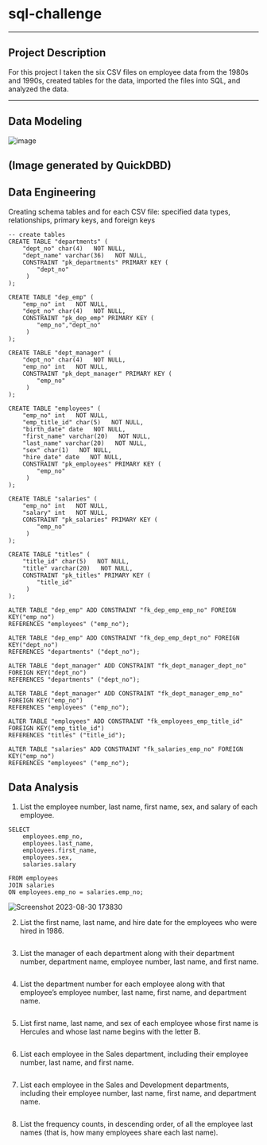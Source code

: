 # sql-challenge
---
## Project Description
For this project I taken the six CSV files on employee data from the 1980s and 1990s, created tables for the data, imported the files into SQL, and analyzed the data.  

---
## Data Modeling
![image](https://github.com/Faith-Hall/sql-challenge/assets/135525815/62490812-c5e6-4063-82e0-58d34a2bceb9)

(Image generated by QuickDBD)
---
## Data Engineering
Creating schema tables and for each CSV file: specified data types, relationships, primary keys, and foreign keys

```
-- create tables
CREATE TABLE "departments" (
    "dept_no" char(4)   NOT NULL,
    "dept_name" varchar(36)   NOT NULL,
    CONSTRAINT "pk_departments" PRIMARY KEY (
        "dept_no"
     )
);

CREATE TABLE "dep_emp" (
    "emp_no" int   NOT NULL,
    "dept_no" char(4)   NOT NULL,
    CONSTRAINT "pk_dep_emp" PRIMARY KEY (
        "emp_no","dept_no"
     )
);

CREATE TABLE "dept_manager" (
    "dept_no" char(4)   NOT NULL,
    "emp_no" int   NOT NULL,
    CONSTRAINT "pk_dept_manager" PRIMARY KEY (
        "emp_no"
     )
);

CREATE TABLE "employees" (
    "emp_no" int   NOT NULL,
    "emp_title_id" char(5)   NOT NULL,
    "birth_date" date   NOT NULL,
    "first_name" varchar(20)   NOT NULL,
    "last_name" varchar(20)   NOT NULL,
    "sex" char(1)   NOT NULL,
    "hire_date" date   NOT NULL,
    CONSTRAINT "pk_employees" PRIMARY KEY (
        "emp_no"
     )
);

CREATE TABLE "salaries" (
    "emp_no" int   NOT NULL,
    "salary" int   NOT NULL,
    CONSTRAINT "pk_salaries" PRIMARY KEY (
        "emp_no"
     )
);

CREATE TABLE "titles" (
    "title_id" char(5)   NOT NULL,
    "title" varchar(20)   NOT NULL,
    CONSTRAINT "pk_titles" PRIMARY KEY (
        "title_id"
     )
);

ALTER TABLE "dep_emp" ADD CONSTRAINT "fk_dep_emp_emp_no" FOREIGN KEY("emp_no")
REFERENCES "employees" ("emp_no");

ALTER TABLE "dep_emp" ADD CONSTRAINT "fk_dep_emp_dept_no" FOREIGN KEY("dept_no")
REFERENCES "departments" ("dept_no");

ALTER TABLE "dept_manager" ADD CONSTRAINT "fk_dept_manager_dept_no" FOREIGN KEY("dept_no")
REFERENCES "departments" ("dept_no");

ALTER TABLE "dept_manager" ADD CONSTRAINT "fk_dept_manager_emp_no" FOREIGN KEY("emp_no")
REFERENCES "employees" ("emp_no");

ALTER TABLE "employees" ADD CONSTRAINT "fk_employees_emp_title_id" FOREIGN KEY("emp_title_id")
REFERENCES "titles" ("title_id");

ALTER TABLE "salaries" ADD CONSTRAINT "fk_salaries_emp_no" FOREIGN KEY("emp_no")
REFERENCES "employees" ("emp_no");
```
## Data Analysis
1. List the employee number, last name, first name, sex, and salary of each employee.
```
SELECT 
	employees.emp_no, 
	employees.last_name, 
	employees.first_name, 
	employees.sex, 
	salaries.salary
	
FROM employees
JOIN salaries
ON employees.emp_no = salaries.emp_no;
```
![Screenshot 2023-08-30 173830](https://github.com/Faith-Hall/sql-challenge/assets/135525815/284074fc-61a2-4b29-a7e4-116d50cdf601)

2. List the first name, last name, and hire date for the employees who were hired in 1986.
```

```
3. List the manager of each department along with their department number, department name, employee number, last name, and first name.
```

```
4. List the department number for each employee along with that employee’s employee number, last name, first name, and department name.
```

```
5. List first name, last name, and sex of each employee whose first name is Hercules and whose last name begins with the letter B.
```

```
6. List each employee in the Sales department, including their employee number, last name, and first name.
```

```
7. List each employee in the Sales and Development departments, including their employee number, last name, first name, and department name.
```

```
8. List the frequency counts, in descending order, of all the employee last names (that is, how many employees share each last name).
```

```

